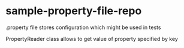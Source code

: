 # sample-property-file-repo

.property file stores configuration which might be used in tests

PropertyReader class allows to get value of property specified by key
